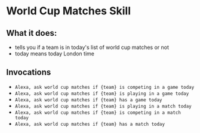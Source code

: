 # World Cup Matches Skill
 
## What it does:

-  tells you if a team is in today's list of world cup matches or not
-  today means today London time

## Invocations

- `Alexa, ask world cup matches if {team} is competing in a game today`
- `Alexa, ask world cup matches if {team} is playing in a game today`
- `Alexa, ask world cup matches if {team} has a game today`
- `Alexa, ask world cup matches if {team} is playing in a match today`
- `Alexa, ask world cup matches if {team} is competing in a match today`
- `Alexa, ask world cup matches if {team} has a match today`







